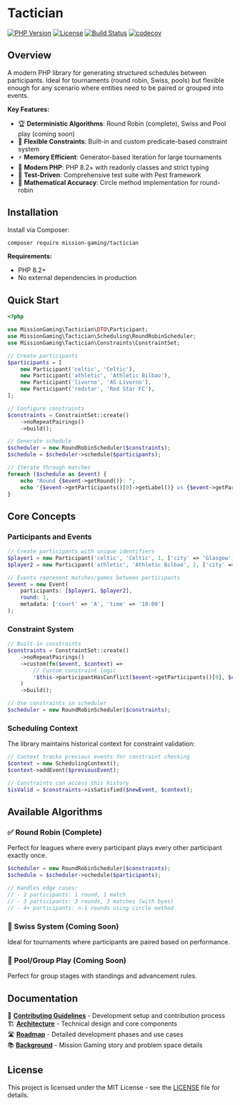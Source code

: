 # Tactician

[![PHP Version](https://img.shields.io/badge/php-%5E8.2-blue)](https://packagist.org/packages/mission-gaming/tactician)
[![License](https://img.shields.io/badge/license-MIT-green)](LICENSE)
[![Build Status](https://github.com/mission-gaming/tactician/actions/workflows/ci.yml/badge.svg)](https://github.com/mission-gaming/tactician/actions/workflows/ci.yml)
[![codecov](https://codecov.io/github/mission-gaming/tactician/graph/badge.svg?token=B5QQBW434A)](https://codecov.io/github/mission-gaming/tactician)

## Overview

A modern PHP library for generating structured schedules between participants. Ideal for tournaments (round robin, Swiss, pools) but flexible enough for any scenario where entities need to be paired or grouped into events.

**Key Features:**

- 🏆 **Deterministic Algorithms**: Round Robin (complete), Swiss and Pool play (coming soon)
- 🔧 **Flexible Constraints**: Built-in and custom predicate-based constraint system
- ⚡ **Memory Efficient**: Generator-based iteration for large tournaments
- 🎯 **Modern PHP**: PHP 8.2+ with readonly classes and strict typing
- 🧪 **Test-Driven**: Comprehensive test suite with Pest framework
- 📐 **Mathematical Accuracy**: Circle method implementation for round-robin

## Installation

Install via Composer:

```bash
composer require mission-gaming/tactician
```

**Requirements:**
- PHP 8.2+
- No external dependencies in production

## Quick Start

```php
<?php

use MissionGaming\Tactician\DTO\Participant;
use MissionGaming\Tactician\Scheduling\RoundRobinScheduler;
use MissionGaming\Tactician\Constraints\ConstraintSet;

// Create participants
$participants = [
    new Participant('celtic', 'Celtic'),
    new Participant('athletic', 'Athletic Bilbao'),
    new Participant('livorno', 'AS Livorno'),
    new Participant('redstar', 'Red Star FC'),
];

// Configure constraints
$constraints = ConstraintSet::create()
    ->noRepeatPairings()
    ->build();

// Generate schedule
$scheduler = new RoundRobinScheduler($constraints);
$schedule = $scheduler->schedule($participants);

// Iterate through matches
foreach ($schedule as $event) {
    echo "Round {$event->getRound()}: ";
    echo "{$event->getParticipants()[0]->getLabel()} vs {$event->getParticipants()[1]->getLabel()}\n";
}
```

## Core Concepts

### Participants and Events

```php
// Create participants with unique identifiers
$player1 = new Participant('celtic', 'Celtic', 1, ['city' => 'Glasgow']);
$player2 = new Participant('athletic', 'Athletic Bilbao', 2, ['city' => 'Bilbao']);

// Events represent matches/games between participants
$event = new Event(
    participants: [$player1, $player2],
    round: 1,
    metadata: ['court' => 'A', 'time' => '10:00']
);
```

### Constraint System

```php
// Built-in constraints
$constraints = ConstraintSet::create()
    ->noRepeatPairings()
    ->custom(fn($event, $context) => 
        // Custom constraint logic
        !$this->participantHasConflict($event->getParticipants()[0], $context)
    )
    ->build();

// Use constraints in scheduler
$scheduler = new RoundRobinScheduler($constraints);
```

### Scheduling Context

The library maintains historical context for constraint validation:

```php
// Context tracks previous events for constraint checking
$context = new SchedulingContext();
$context->addEvent($previousEvent);

// Constraints can access this history
$isValid = $constraints->isSatisfied($newEvent, $context);
```

## Available Algorithms

### ✅ Round Robin (Complete)
Perfect for leagues where every participant plays every other participant exactly once.

```php
$scheduler = new RoundRobinScheduler($constraints);
$schedule = $scheduler->schedule($participants);

// Handles edge cases:
// - 2 participants: 1 round, 1 match
// - 3 participants: 3 rounds, 3 matches (with byes)
// - 4+ participants: n-1 rounds using circle method
```

### 🔄 Swiss System (Coming Soon)
Ideal for tournaments where participants are paired based on performance.

### 🔄 Pool/Group Play (Coming Soon)
Perfect for group stages with standings and advancement rules.

## Documentation

📖 **[Contributing Guidelines](docs/CONTRIBUTING.md)** - Development setup and contribution process  
🏗️ **[Architecture](docs/ARCHITECTURE.md)** - Technical design and core components  
🛣️ **[Roadmap](docs/ROADMAP.md)** - Detailed development phases and use cases  
📚 **[Background](docs/BACKGROUND.md)** - Mission Gaming story and problem space details

## License

This project is licensed under the MIT License - see the [LICENSE](LICENSE) file for details.

